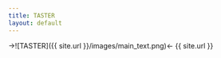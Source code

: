 ```yaml
---
title: TASTER
layout: default
---
```


->![TASTER]({{ site.url }}/images/main_text.png)<-
{{ site.url }}
